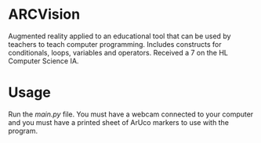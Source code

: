 # ARCVision

Augmented reality applied to an educational tool that can be used by teachers to teach computer programming. Includes constructs for conditionals, loops, variables and operators. Received a 7 on the HL Computer Science IA.

# Usage
Run the *main.py* file. You must have a webcam connected to your computer and you must have a printed sheet of ArUco markers to use with the program.
